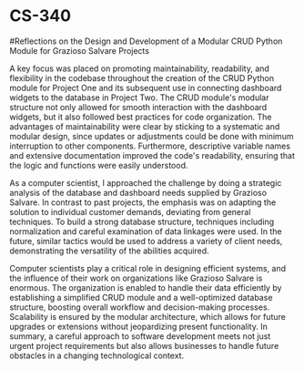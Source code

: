 # CS-340

#Reflections on the Design and Development of a Modular CRUD Python Module for Grazioso Salvare Projects

A key focus was placed on promoting maintainability, readability, and flexibility in the codebase throughout the creation of the CRUD Python module for Project One and its subsequent use in connecting dashboard widgets to the database in Project Two. The CRUD module's modular structure not only allowed for smooth interaction with the dashboard widgets, but it also followed best practices for code organization. The advantages of maintainability were clear by sticking to a systematic and modular design, since updates or adjustments could be done with minimum interruption to other components. Furthermore, descriptive variable names and extensive documentation improved the code's readability, ensuring that the logic and functions were easily understood.

As a computer scientist, I approached the challenge by doing a strategic analysis of the database and dashboard needs supplied by Grazioso Salvare. In contrast to past projects, the emphasis was on adapting the solution to individual customer demands, deviating from general techniques. To build a strong database structure, techniques including normalization and careful examination of data linkages were used. In the future, similar tactics would be used to address a variety of client needs, demonstrating the versatility of the abilities acquired.

Computer scientists play a critical role in designing efficient systems, and the influence of their work on organizations like Grazioso Salvare is enormous. The organization is enabled to handle their data efficiently by establishing a simplified CRUD module and a well-optimized database structure, boosting overall workflow and decision-making processes. Scalability is ensured by the modular architecture, which allows for future upgrades or extensions without jeopardizing present functionality. In summary, a careful approach to software development meets not just urgent project requirements but also allows businesses to handle future obstacles in a changing technological context.

